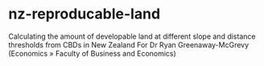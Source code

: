 # nz-reproducable-land
Calculating the amount of developable land at different slope and distance thresholds from CBDs in New Zealand For Dr Ryan Greenaway-McGrevy (Economics » Faculty of Business and Economics) 
